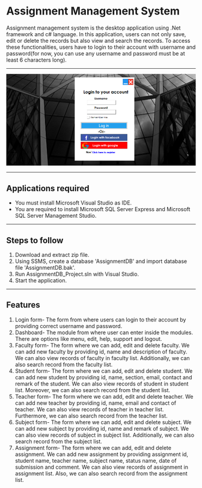 # Assignment Management System

Assignment management system is the desktop application using .Net framework and c# language. In this application, users can not only save, edit or delete the records but also view and search the records. To access these functionalities, users have to login to their account with username and password(for now, you can use any username and password must be at least 6 characters long). 

---

![](login.PNG)

---

## Applications required

- You must install Microsoft Visual Studio as IDE.
- You are required to install Microsoft SQL Server Express and Microsoft SQL Server Management Studio.

---

## Steps to follow

1. Download and extract zip file.
2. Using SSMS, create a database 'AssignmentDB' and import database file 'AssignmentDB.bak'.
3. Run AssignmentDB_Project.sln with Visual Studio.
5. Start the application.

---

## Features

1. Login form- The form from where users can login to their account by providing correct username and password.
2. Dashboard- The module from where user can enter inside the modules. There are options like menu, edit, help, support and logout.
3. Faculty form- The form where we can add, edit and delete faculty. We can add new faculty by providing id, name and description of faculty. We can also view records of faculty in faculty list. Additionally, we can also search record from the faculty list.
4. Student form- The form where we can add, edit and delete student. We can add new student by providing id, name, section, email, contact and remark of the student. We can also view records of student in student list. Moreover, we can also search record from the student list.
5. Teacher form- The form where we can add, edit and delete teacher. We can add new teacher by providing id, name, email and contact of teacher. We can also view records of teacher in teacher list. Furthermore, we can also search record from the teacher list.
6. Subject form- The form where we can add, edit and delete subject. We can add new subject by providing id, name and remark of subject. We can also view records of subject in subject list. Additionally, we can also search record from the subject list.
7. Assignment form- The form where we can add, edit and delete assignment. We can add new assignment by providing assignment id, student name, teacher name, subject name, status name, date of submission and comment. We can also view records of assignment in assignment list. Also, we can also search record from the assignment list. 
